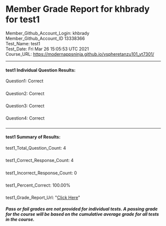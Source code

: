 # Member Grade Report for khbrady for test1  
   
Member_Github_Account_Login: khbrady  
Member_Github_Account_ID 13338366  
Test_Name: test1  
Test_Date: Fri Mar 26 15:05:53 UTC 2021  
Course_URL: https://modernappsninja.github.io/vspheretanzu101_vt7301/  
   
---  
#### test1 Individual Question Results:  
Question1: Correct  
#####  
Question2: Correct  
#####  
Question3: Correct  
#####  
Question4: Correct  
#####  
---  
#### test1 Summary of Results:  
test1_Total_Question_Count: 4  
#####  
test1_Correct_Response_Count: 4  
#####  
test1_Incorrect_Response_Count: 0  
#####  
test1_Percent_Correct: 100.00%  
#####  
test1_Grade_Report_Url: "[Click Here](https://github.com/modernappsninjas/khbrady/blob/main/static/userdata/courses/vspheretanzu101_vt7301/grade_report.pr60.test1.md)"
##### Pass or fail grades are not provided for individual tests. A passing grade for the course will be based on the cumulative average grade for all tests in the course.  
